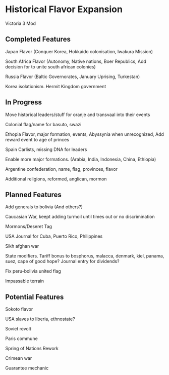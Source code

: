 # Historical Flavor Expansion

Victoria 3 Mod

## Completed Features

Japan Flavor (Conquer Korea, Hokkaido colonisation, Iwakura Mission)

South Africa Flavor (Autonomy, Native nations, Boer Republics, Add decision for to unite south african colonies)

Russia Flavor (Baltic Governorates, January Uprising, Turkestan)

Korea isolationism. Hermit Kingdom government

## In Progress

Move historical leaders/stuff for oranje and transvaal into their events

Colonial flag/name for basuto, swazi

Ethopia Flavor, major formation, events, Abyssynia when unrecognized, Add reward event to age of princes

Spain Carlists, missing DNA for leaders

Enable more major formations. (Arabia, India, Indonesia, China, Ethiopia)

Argentine confederation, name, flag, provinces, flavor

Additional religions, reformed, anglican, mormon

## Planned Features

Add generals to bolivia (And others?)

Caucasian War, keept adding turmoil until times out or no discrimination

Mormons/Deseret Tag

USA Journal for Cuba, Puerto Rico, Philippines

Sikh afghan war

State modifiers. Tariff bonus to bosphorus, malacca, denmark, kiel, panama, suez, cape of good hope? Journal entry for dividends?

Fix peru-bolivia united flag

Impassable terrain

## Potential Features

Sokoto flavor

USA slaves to liberia, ethnostate?

Soviet revolt

Paris commune

Spring of Nations Rework

Crimean war

Guarantee mechanic
